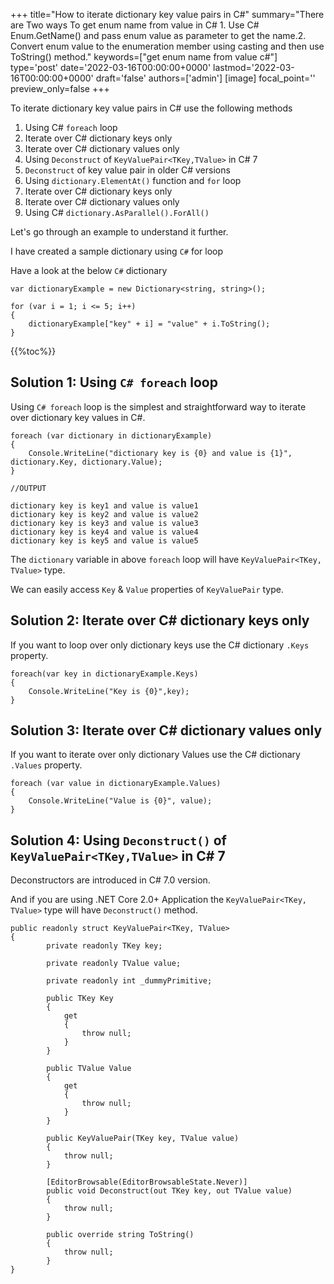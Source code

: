 +++
title="How to iterate dictionary key value pairs in C#"
summary="There are Two ways To get enum name from value in C# 1. Use C# Enum.GetName() and pass enum value as parameter to get the name.2. Convert enum value to the enumeration member using casting and then use ToString() method."
keywords=["get enum name from value c#"]
type='post'
date='2022-03-16T00:00:00+0000'
lastmod='2022-03-16T00:00:00+0000'
draft='false'
authors=['admin']
[image]
focal_point=''
preview_only=false
+++

To iterate dictionary key value pairs in C# use the following methods

1. Using C# `foreach` loop
2. Iterate over C# dictionary keys only
3. Iterate over C# dictionary values only
2. Using `Deconstruct` of `KeyValuePair<TKey,TValue>` in C# 7
3. `Deconstruct` of key value pair in older C# versions
4. Using `dictionary.ElementAt()` function and `for` loop
5. Iterate over C# dictionary keys only
6. Iterate over C# dictionary values only
7. Using C# `dictionary.AsParallel().ForAll()` 

Let's go through an example to understand it further. 

I have created a sample dictionary using `C#` for loop

Have a look at the below `C#` dictionary

```
var dictionaryExample = new Dictionary<string, string>();

for (var i = 1; i <= 5; i++)
{
    dictionaryExample["key" + i] = "value" + i.ToString();
}
```

{{%toc%}}

## Solution 1: Using `C# foreach` loop

Using `C# foreach` loop is the simplest and straightforward way to iterate over dictionary key values in C#.

```
foreach (var dictionary in dictionaryExample)
{
    Console.WriteLine("dictionary key is {0} and value is {1}", dictionary.Key, dictionary.Value);
}

//OUTPUT

dictionary key is key1 and value is value1
dictionary key is key2 and value is value2
dictionary key is key3 and value is value3
dictionary key is key4 and value is value4
dictionary key is key5 and value is value5
```

The `dictionary` variable in above `foreach` loop will have `KeyValuePair<TKey, TValue>` type. 

We can easily access `Key` & `Value` properties of `KeyValuePair` type.

## Solution 2: Iterate over C# dictionary keys only

If you want to loop over only dictionary keys use the C# dictionary `.Keys` property.

```
foreach(var key in dictionaryExample.Keys)
{
    Console.WriteLine("Key is {0}",key);
}
```

## Solution 3: Iterate over C# dictionary values only

If you want to iterate over only dictionary Values use the C# dictionary `.Values` property.

```
foreach (var value in dictionaryExample.Values)
{
    Console.WriteLine("Value is {0}", value);
}
```

## Solution 4: Using `Deconstruct()` of `KeyValuePair<TKey,TValue>` in C# 7

Deconstructors are introduced in C# 7.0 version.
 
And if you are using .NET Core 2.0+ Application the `KeyValuePair<TKey, TValue>` type will have `Deconstruct()` method.

```
public readonly struct KeyValuePair<TKey, TValue>
{
        private readonly TKey key;

        private readonly TValue value;

        private readonly int _dummyPrimitive;

        public TKey Key
        {
            get
            {
                throw null;
            }
        }

        public TValue Value
        {
            get
            {
                throw null;
            }
        }

        public KeyValuePair(TKey key, TValue value)
        {
            throw null;
        }

        [EditorBrowsable(EditorBrowsableState.Never)]
        public void Deconstruct(out TKey key, out TValue value)
        {
            throw null;
        }

        public override string ToString()
        {
            throw null;
        }
}
```


